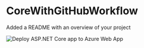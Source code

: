 # CoreWithGitHubWorkflow
Added a README with an overview of your project

![Deploy ASP.NET Core app to Azure Web App](https://github.com/RPagels/CoreWithGitHubWorkflow/workflows/Deploy%20ASP.NET%20Core%20app%20to%20Azure%20Web%20App/badge.svg)
